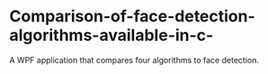 # Comparison-of-face-detection-algorithms-available-in-c-
A WPF application that compares four algorithms to face detection. 

